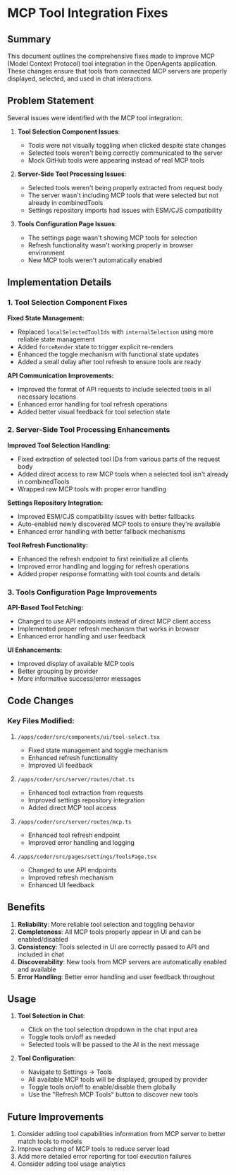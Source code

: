 # MCP Tool Integration Fixes

## Summary
This document outlines the comprehensive fixes made to improve MCP (Model Context Protocol) tool integration in the OpenAgents application. These changes ensure that tools from connected MCP servers are properly displayed, selected, and used in chat interactions.

## Problem Statement
Several issues were identified with the MCP tool integration:

1. **Tool Selection Component Issues**:
   - Tools were not visually toggling when clicked despite state changes
   - Selected tools weren't being correctly communicated to the server
   - Mock GitHub tools were appearing instead of real MCP tools

2. **Server-Side Tool Processing Issues**:
   - Selected tools weren't being properly extracted from request body
   - The server wasn't including MCP tools that were selected but not already in combinedTools
   - Settings repository imports had issues with ESM/CJS compatibility

3. **Tools Configuration Page Issues**:
   - The settings page wasn't showing MCP tools for selection
   - Refresh functionality wasn't working properly in browser environment
   - New MCP tools weren't automatically enabled

## Implementation Details

### 1. Tool Selection Component Fixes

**Fixed State Management:**
- Replaced `localSelectedToolIds` with `internalSelection` using more reliable state management
- Added `forceRender` state to trigger explicit re-renders
- Enhanced the toggle mechanism with functional state updates
- Added a small delay after tool refresh to ensure tools are ready

**API Communication Improvements:**
- Improved the format of API requests to include selected tools in all necessary locations
- Enhanced error handling for tool refresh operations
- Added better visual feedback for tool selection state

### 2. Server-Side Tool Processing Enhancements

**Improved Tool Selection Handling:**
- Fixed extraction of selected tool IDs from various parts of the request body
- Added direct access to raw MCP tools when a selected tool isn't already in combinedTools
- Wrapped raw MCP tools with proper error handling

**Settings Repository Integration:**
- Improved ESM/CJS compatibility issues with better fallbacks
- Auto-enabled newly discovered MCP tools to ensure they're available
- Enhanced error handling with better fallback mechanisms

**Tool Refresh Functionality:**
- Enhanced the refresh endpoint to first reinitialize all clients
- Improved error handling and logging for refresh operations
- Added proper response formatting with tool counts and details

### 3. Tools Configuration Page Improvements

**API-Based Tool Fetching:**
- Changed to use API endpoints instead of direct MCP client access
- Implemented proper refresh mechanism that works in browser
- Enhanced error handling and user feedback

**UI Enhancements:**
- Improved display of available MCP tools
- Better grouping by provider
- More informative success/error messages

## Code Changes

### Key Files Modified:

1. `/apps/coder/src/components/ui/tool-select.tsx`
   - Fixed state management and toggle mechanism
   - Enhanced refresh functionality
   - Improved UI feedback

2. `/apps/coder/src/server/routes/chat.ts`
   - Enhanced tool extraction from requests
   - Improved settings repository integration
   - Added direct MCP tool access 

3. `/apps/coder/src/server/routes/mcp.ts`
   - Enhanced tool refresh endpoint
   - Improved error handling and logging

4. `/apps/coder/src/pages/settings/ToolsPage.tsx`
   - Changed to use API endpoints
   - Improved refresh mechanism
   - Enhanced UI feedback

## Benefits

1. **Reliability**: More reliable tool selection and toggling behavior
2. **Completeness**: All MCP tools properly appear in UI and can be enabled/disabled
3. **Consistency**: Tools selected in UI are correctly passed to API and included in chat
4. **Discoverability**: New tools from MCP servers are automatically enabled and available
5. **Error Handling**: Better error handling and user feedback throughout

## Usage

1. **Tool Selection in Chat**:
   - Click on the tool selection dropdown in the chat input area
   - Toggle tools on/off as needed
   - Selected tools will be passed to the AI in the next message

2. **Tool Configuration**:
   - Navigate to Settings → Tools
   - All available MCP tools will be displayed, grouped by provider
   - Toggle tools on/off to enable/disable them globally
   - Use the "Refresh MCP Tools" button to discover new tools

## Future Improvements

1. Consider adding tool capabilities information from MCP server to better match tools to models
2. Improve caching of MCP tools to reduce server load
3. Add more detailed error reporting for tool execution failures
4. Consider adding tool usage analytics